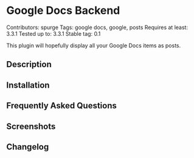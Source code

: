 Google Docs Backend
===================

Contributors: spurge
Tags: google docs, google, posts
Requires at least: 3.3.1
Tested up to: 3.3.1
Stable tag: 0.1

This plugin will hopefully display all your Google Docs items as posts.

Description
-----------

Installation
------------

Frequently Asked Questions
--------------------------

Screenshots
-----------

Changelog
---------


